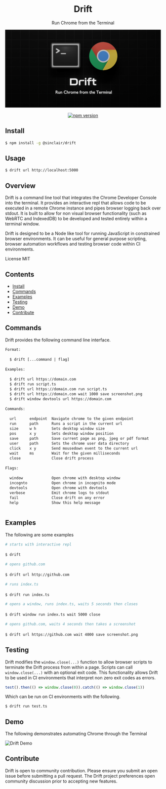 <div align='center'>

<h1>Drift</h1>

<p>Run Chrome from the Terminal</p>

<img src=".build/assets/drift.png"></img>

[![npm version](https://badge.fury.io/js/%40sinclair%2Fdrift.svg)](https://badge.fury.io/js/%40sinclair%2Fdrift)

</div>

## Install

```bash
$ npm install -g @sinclair/drift 
```

## Usage

```bash
$ drift url http://localhost:5000
```

## Overview

Drift is a command line tool that integrates the Chrome Developer Console into the terminal. It provides an interactive repl that allows code to be executed in a remote Chrome instance and pipes browser logging back over stdout. It is built to allow for non visual browser functionality (such as WebRTC and IndexedDB) to be developed and tested entirely within a terminal window.

Drift is designed to be a Node like tool for running JavaScript in constrained browser environments. It can be useful for general purpose scripting, browser automation workflows and testing browser code within CI environments.

License MIT

## Contents

- [Install](#Install)
- [Commands](#Commands)
- [Examples](#Examples)
- [Testing](#Testing)
- [Demo](#Demo)
- [Contribute](#Contribute)

## Commands

Drift provides the following command line interface.

```
Format:

  $ drift [...command | flag]

Examples:

  $ drift url https://domain.com
  $ drift run script.ts
  $ drift url https://domain.com run script.ts
  $ drift url https://domain.com wait 1000 save screenshot.png
  $ drift window devtools url https://domain.com

Commands:

  url      endpoint  Navigate chrome to the given endpoint
  run      path      Runs a script in the current url
  size     w h       Sets desktop window size
  pos      x y       Sets desktop window position
  save     path      Save current page as png, jpeg or pdf format
  user     path      Sets the chrome user data directory
  click    x y       Send mousedown event to the current url
  wait     ms        Wait for the given milliseconds
  close              Close drift process

Flags:

  window             Open chrome with desktop window
  incognto           Open chrome in incognito mode
  devtools           Open chrome with devtools
  verbose            Emit chrome logs to stdout
  fail               Close drift on any error
  help               Show this help message


```

## Examples

The following are some examples

```bash
# starts with interactive repl

$ drift
```
```bash
# opens github.com

$ drift url http://github.com
```

```bash
# runs index.ts

$ drift run index.ts
```

```bash
# opens a window, runs index.ts, waits 5 seconds then closes

$ drift window run index.ts wait 5000 close
```

```bash
# opens github.com, waits 4 seconds then takes a screenshot

$ drift url https://github.com wait 4000 save screenshot.png
```

## Testing

Drift modifies the `window.close(...)` function to allow browser scripts to terminate the Drift process from within a page. Scripts can call `window.close(...)` with an optional exit code. This functionality allows Drift to be used in CI environments that interpret non zero exit codes as errors.

```typescript
test().then(() => window.close(0)).catch(() => window.close(1))
```

Which can be run on CI environments with the following.

```bash
$ drift run test.ts
```

## Demo

The following demonstrates automating Chrome through the Terminal

![Drift Demo](.build/assets/drift.gif "Drift Demo")

## Contribute

Drift is open to community contribution. Please ensure you submit an open issue before submitting a pull request. The Drift project preferences open community discussion prior to accepting new features.